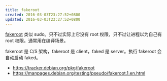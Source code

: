 ```yaml
---
title: fakeroot
created: 2016-03-03T23:27:52+0800
updated: 2016-03-03T23:27:52+0800
---
```



[fakeroot](https://wiki.debian.org/FakeRoot) 类似 sudo。只不过实际上它没有 root 权限，只不过让进程以为自己有 root 权限。通常用在编译场景。

fakeroot 是 C/S 架构，fakeroot 是 client，faked 是 server。执行 fakeroot 会自动启动 faked。

- https://tracker.debian.org/pkg/fakeroot
- https://manpages.debian.org/testing/pseudo/fakeroot.1.en.html
